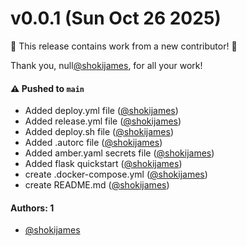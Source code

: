 # v0.0.1 (Sun Oct 26 2025)

:tada: This release contains work from a new contributor! :tada:

Thank you, null[@shokijames](https://github.com/shokijames), for all your work!

#### ⚠️ Pushed to `main`

- Added deploy.yml file ([@shokijames](https://github.com/shokijames))
- Added release.yml file ([@shokijames](https://github.com/shokijames))
- Added deploy.sh file ([@shokijames](https://github.com/shokijames))
- Added .autorc file ([@shokijames](https://github.com/shokijames))
- Added amber.yaml secrets file ([@shokijames](https://github.com/shokijames))
- Added flask quickstart ([@shokijames](https://github.com/shokijames))
- create .docker-compose.yml ([@shokijames](https://github.com/shokijames))
- create README.md ([@shokijames](https://github.com/shokijames))

#### Authors: 1

- [@shokijames](https://github.com/shokijames)

